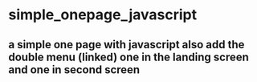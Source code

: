 simple_onepage_javascript
=========================

a simple one page with javascript
also add the double menu (linked)
one in the landing screen
and one in second screen 
--


